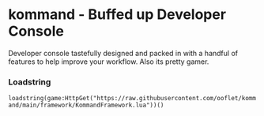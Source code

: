 # kommand - Buffed up Developer Console
Developer console tastefully designed and packed in with a handful of features to help improve your workflow.
Also its pretty gamer.

### Loadstring
`loadstring(game:HttpGet("https://raw.githubusercontent.com/ooflet/kommand/main/framework/KommandFramework.lua"))()`
  
